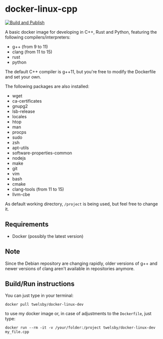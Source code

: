 # docker-linux-cpp

[![Build and Publish](https://github.com/twelsby/docker-linux-dev/actions/workflows/build.yaml/badge.svg)](https://github.com/twelsby/docker-linux-dev/actions/workflows/build.yaml)

A basic docker image for developing in C++, Rust and Python, featuring the following compilers/interpreters:
* g++ (from 9 to 11)
* clang (from 11 to 15)
* rust
* python

The default C++ compiler is g++11, but you're free to modify the Dockerfile and set your own.

The following packages are also installed:
* wget
* ca-certificates
* gnupg2
* lsb-release
* locales
* htop
* man
* procps
* sudo
* zsh
* apt-utils
* software-properties-common
* nodejs
* make
* git
* vim
* bash
* cmake
* clang-tools (from 11 to 15)
* llvm-cbe

As default working directory, `/project` is being used, but feel free to change it.

## Requirements

* Docker (possibly the latest version)

## Note

Since the Debian repository are changing rapidly, older versions of g++ and newer versions of clang aren't available in repositories anymore.

## Build/Run instructions

You can just type in your terminal:

`docker pull twelsby/docker-linux-dev`

to use my docker image or, in case of adjustments to the `Dockerfile`, just type:

`docker run --rm -it -v /your/folder:/project twelsby/docker-linux-dev my_file.cpp`
